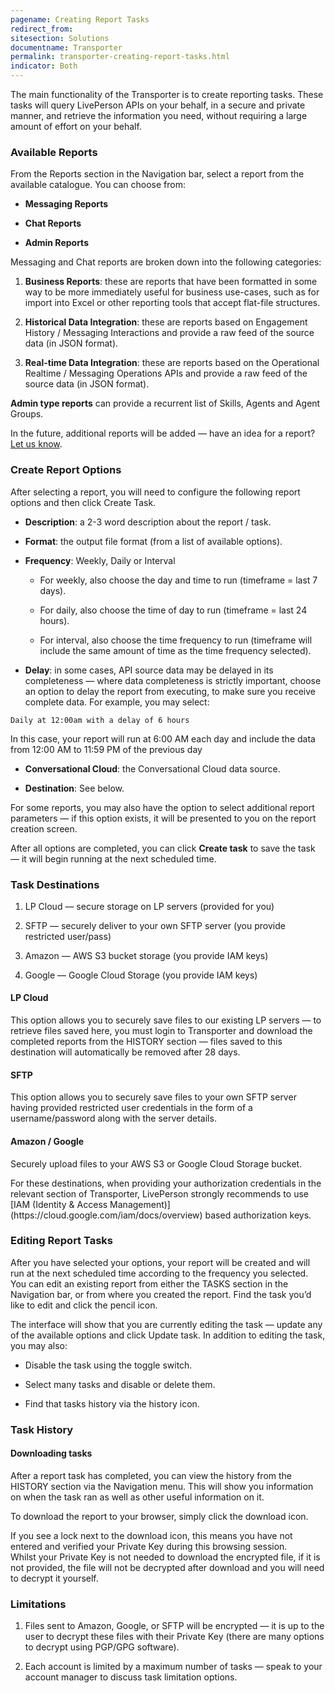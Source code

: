 ```yaml
---
pagename: Creating Report Tasks
redirect_from:
sitesection: Solutions
documentname: Transporter
permalink: transporter-creating-report-tasks.html
indicator: Both
---
```


The main functionality of the Transporter is to create reporting tasks. These tasks will query LivePerson APIs on your behalf, in a secure and private manner, and retrieve the information you need, without requiring a large amount of effort on your behalf.

### Available Reports

From the Reports section in the Navigation bar, select a report from the available catalogue.  You can choose from:

* **Messaging Reports**

* **Chat Reports**

* **Admin Reports**

Messaging and Chat reports are broken down into the following categories:

1. **Business Reports**: these are reports that have been formatted in some way to be more immediately useful for business use-cases, such as for import into Excel or other reporting tools that accept flat-file structures.

2. **Historical Data Integration**: these are reports based on Engagement History / Messaging Interactions and provide a raw feed of the source data (in JSON format).

3. **Real-time Data Integration**: these are reports based on the Operational Realtime / Messaging Operations APIs and provide a raw feed of the source data (in JSON format).

**Admin type reports** can provide a recurrent list of Skills, Agents and Agent Groups.

In the future, additional reports will be added — have an idea for a report? [Let us know](https://github.com/LivePersonInc/developers-community/issues).

### Create Report Options

After selecting a report, you will need to configure the following report options and then click Create Task.

* **Description**: a 2-3 word description about the report / task.

* **Format**: the output file format (from a list of available options).

* **Frequency**: Weekly, Daily or Interval

	* For weekly, also choose the day and time to run (timeframe = last 7 days).

	* For daily, also choose the time of day to run (timeframe = last 24 hours).

	* For interval, also choose the time frequency to run (timeframe will include the same amount of time as the time frequency selected).

* **Delay**: in some cases, API source data may be delayed in its completeness — where data completeness is strictly important, choose an option to delay the report from executing, to make sure you receive complete data. For example, you may select:

`Daily at 12:00am with a delay of 6 hours`

In this case, your report will run at 6:00 AM each day and include the data from 12:00 AM to 11:59 PM of the previous day

* **Conversational Cloud**: the Conversational Cloud data source.

* **Destination**: See below.

For some reports, you may also have the option to select additional report parameters — if this option exists, it will be presented to you on the report creation screen.

After all options are completed, you can click **Create task** to save the task — it will begin running at the next scheduled time.

### Task Destinations

1. LP Cloud — secure storage on LP servers (provided for you)

2. SFTP — securely deliver to your own SFTP server (you provide restricted user/pass)

3. Amazon — AWS S3 bucket storage (you provide IAM keys)

4. Google — Google Cloud Storage (you provide IAM keys)

#### LP Cloud

This option allows you to securely save files to our existing LP servers — to retrieve files saved here, you must login to Transporter and download the completed reports from the HISTORY section — files saved to this destination will automatically be removed after 28 days.

#### SFTP

This option allows you to securely save files to your own SFTP server having provided restricted user credentials in the form of a username/password along with the server details.

#### Amazon / Google

Securely upload files to your AWS S3 or Google Cloud Storage bucket.

<div class="important">For these destinations, when providing your authorization credentials in the relevant section of Transporter, LivePerson strongly recommends to use [IAM (Identity & Access Management)](https://cloud.google.com/iam/docs/overview) based authorization keys.</div>

### Editing Report Tasks

After you have selected your options, your report will be created and will run at the next scheduled time according to the frequency you selected.
You can edit an existing report from either the TASKS section in the Navigation bar, or from where you created the report. Find the task you’d like to edit and click the pencil icon.

The interface will show that you are currently editing the task — update any of the available options and click Update task. In addition to editing the task, you may also:

* Disable the task using the toggle switch.

* Select many tasks and disable or delete them.

* Find that tasks history via the history icon.

### Task History

#### Downloading tasks

After a report task has completed, you can view the history from the HISTORY section via the Navigation menu. This will show you information on when the task ran as well as other useful information on it.

To download the report to your browser, simply click the download icon.

<div class="important">If you see a lock next to the download icon, this means you have not entered and verified your Private Key during this browsing session.
<br>
Whilst your Private Key is not needed to download the encrypted file, if it is not provided, the file will not be decrypted after download and you will need to decrypt it yourself.</div>

### Limitations

1. Files sent to Amazon, Google, or SFTP will be encrypted — it is up to the user to decrypt these files with their Private Key (there are many options to decrypt using PGP/GPG software).

2. Each account is limited by a maximum number of tasks — speak to your account manager to discuss task limitation options.
